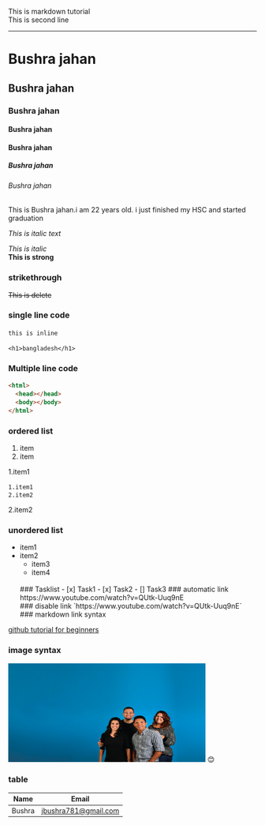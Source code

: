 <!-- This is markdown tutorial -->

This is markdown tutorial</br>
This is second line

---

# Bushra jahan

## Bushra jahan

### Bushra jahan

#### Bushra jahan

#### Bushra jahan

##### Bushra jahan

###### Bushra jahan

<p>This is Bushra jahan.i am 22 years old. i just finished my HSC and started graduation</p>
<i>This is italic text</i>

_This is italic_
</br>
**This is strong**
</br>

### strikethrough

<del>This is delete</del>

### single line code

`this is inline`

`<h1>bangladesh</h1>`

### Multiple line code

```html
<html>
  <head></head>
  <body></body>
</html>
```

### ordered list

<ol>
<li>item</li>
<li>item</li>
</ol>
1.item1
 
    1.item1
    2.item2
2.item2
### unordered list
- item1
- item2
  - item3
  - item4
  <br>
  ### Tasklist
  - [x] Task1
  - [x] Task2
  - [] Task3
  ### automatic link
  https://www.youtube.com/watch?v=QUtk-Uuq9nE
  </br>
  ### disable link
  `https://www.youtube.com/watch?v=QUtk-Uuq9nE`
  </br>
  ### markdown link syntax
[github tutorial for beginners](website)

<!--
all link is here -->

[website]: https://www.youtube.com/watch?v=QUtk-Uuq9nE

### image syntax

<!-- ![profile](/33.jpg) -->

   <img src="./images/2.jpg" alt="" srcset="" width="400px" height="200px">
😊
</br>


### table


| Name | Email|
|------|-----|
|Bushra|jbushra781@gmail.com|


